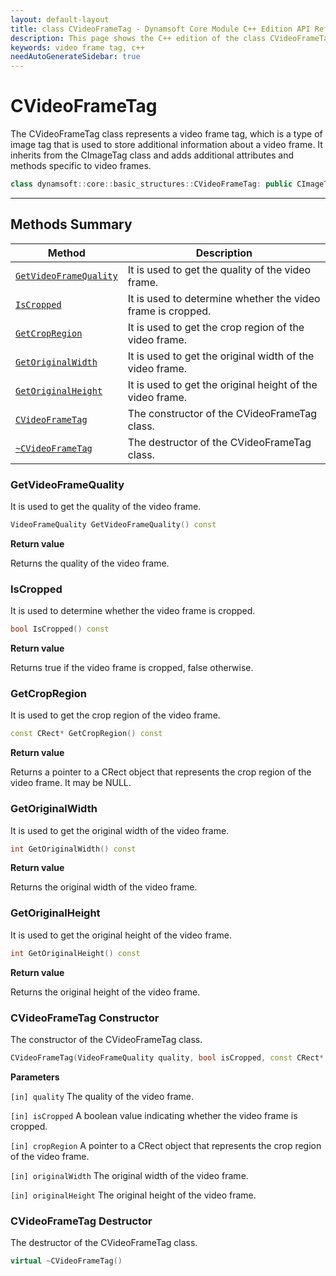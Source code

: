 ```yaml
---
layout: default-layout
title: class CVideoFrameTag - Dynamsoft Core Module C++ Edition API Reference
description: This page shows the C++ edition of the class CVideoFrameTag in Dynamsoft Core Module.
keywords: video frame tag, c++
needAutoGenerateSidebar: true
---
```


# CVideoFrameTag

The CVideoFrameTag class represents a video frame tag, which is a type of image tag that is used to store additional information about a video frame. It inherits from the CImageTag class and adds additional attributes and methods specific to video frames.

```cpp
class dynamsoft::core::basic_structures::CVideoFrameTag: public CImageTag 
```

---

## Methods Summary

| Method               | Description |
|----------------------|-------------|
| [`GetVideoFrameQuality`](#getvideoframequality) | It is used to get the quality of the video frame.|
| [`IsCropped`](#iscropped) | It is used to determine whether the video frame is cropped. |
| [`GetCropRegion`](#getcropregion) | It is used to get the crop region of the video frame. |
| [`GetOriginalWidth`](#getoriginalwidth) | It is used to get the original width of the video frame. |
| [`GetOriginalHeight`](#getoriginalheight) | It is used to get the original height of the video frame. |
| [`CVideoFrameTag`](#cvideoframetag-constructor) | The constructor of the CVideoFrameTag class. |
| [`~CVideoFrameTag`](#cvideoframetag-destructor) | The destructor of the CVideoFrameTag class. |

### GetVideoFrameQuality

It is used to get the quality of the video frame.

```cpp
VideoFrameQuality GetVideoFrameQuality() const
```

**Return value**

Returns the quality of the video frame.

### IsCropped

It is used to determine whether the video frame is cropped.

```cpp
bool IsCropped() const
```

**Return value**

Returns true if the video frame is cropped, false otherwise.

### GetCropRegion

It is used to get the crop region of the video frame.

```cpp
const CRect* GetCropRegion() const
```

**Return value**

Returns a pointer to a CRect object that represents the crop region of the video frame. It may be NULL.

### GetOriginalWidth

It is used to get the original width of the video frame.

```cpp
int GetOriginalWidth() const
```

**Return value**

Returns the original width of the video frame.

### GetOriginalHeight

It is used to get the original height of the video frame.

```cpp
int GetOriginalHeight() const
```

**Return value**

Returns the original height of the video frame.

### CVideoFrameTag Constructor

The constructor of the CVideoFrameTag class.

```cpp
CVideoFrameTag(VideoFrameQuality quality, bool isCropped, const CRect* cropRegion, int originalWidth, int originalHidth)
```

**Parameters**

`[in] quality` The quality of the video frame.

`[in] isCropped` A boolean value indicating whether the video frame is cropped.

`[in] cropRegion` A pointer to a CRect object that represents the crop region of the video frame.

`[in] originalWidth` The original width of the video frame.

`[in] originalHeight` The original height of the video frame.

### CVideoFrameTag Destructor

The destructor of the CVideoFrameTag class.

```cpp
virtual ~CVideoFrameTag()
```
